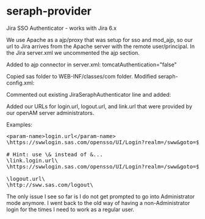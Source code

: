 seraph-provider
===============

Jira SSO Authenticator - works with Jira 6.x 

We use Apache as a ajp/proxy that was setup for sso and mod_ajp, so our url to Jira arrives from the Apache server with the remote user/principal.
In the Jira server.xml we uncommented the ajp section.  

Added to ajp connector in server.xml: 
 tomcatAuthentication="false"
 
 Copied sas folder to WEB-INF/classes/com folder.
 Modified seraph-config.xml:
 
 Commented out existing JiraSeraphAuthenticator line and added:
 
 <authenticator class="com.sas.mis.des.seraph.SSOAuthenticator"/>
Added our URLs for login.url, logout.url, and link.url that were provided by our openAM server administrators.

Examples:

<pre>
&lt;param-name&gt;login.url&lt;/param-name&gt;
\<param-value>https://swwlogin.sas.com/opensso/UI/Login?realm=/sww&amp;goto=${originalurl};\</param-value>

# Hint: use \&amp; instead of &...
\<param-name>link.login.url\</param-name>
\<param-value>https://swwlogin.sas.com/opensso/UI/Login?realm=/sww&amp;goto=${originalurl};\</param-value>

\<param-name>logout.url\</param-name>
\<param-value>http://sww.sas.com/logout\</param-value>
</pre>

The only issue I see so far is I do not get prompted to go into Administrator mode anymore. I went back to the old way of having a
non-Administrator login for the times I need to work as a regular user.
